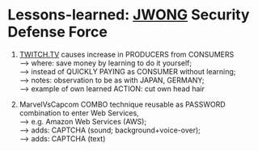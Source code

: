 # Lessons-learned: [JWONG](https://twitter.com/JWonggg) Security Defense Force

1) [TWITCH.TV](https://www.twitch.tv/jwonggg) causes increase in PRODUCERS from CONSUMERS<br/>
--> where: save money by learning to do it yourself;<br/>
--> instead of QUICKLY PAYING as CONSUMER without learning;<br/>
--> notes: observation to be as with JAPAN, GERMANY;<br/>
--> example of own learned ACTION: cut own head hair

2) MarvelVsCapcom COMBO technique reusable as PASSWORD combination to enter Web Services,<br/> 
--> e.g. Amazon Web Services (AWS);<br/>
--> adds: CAPTCHA (sound; background+voice-over);<br/>
--> adds: CAPTCHA (text)
